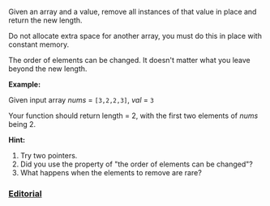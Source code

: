 Given an array and a value, remove all instances of that value in place and return the new length.

Do not allocate extra space for another array, you must do this in place with constant memory.

The order of elements can be changed. It doesn't matter what you leave beyond the new length.

**Example:**

Given input array *nums* = `[3,2,2,3]`, *val* = `3`

Your function should return length = 2, with the first two elements of *nums* being 2.

**Hint:**

 1. Try two pointers.
 2. Did you use the property of "the order of elements can be changed"?
 3. What happens when the elements to remove are rare?

### [Editorial](https://leetcode.com/articles/remove-element/)
